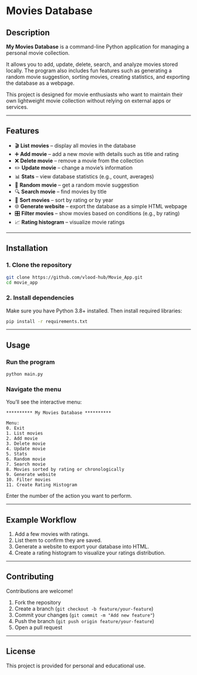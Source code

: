 # Movies Database

## Description

**My Movies Database** is a command-line Python application for managing a personal movie collection.

It allows you to add, update, delete, search, and analyze movies stored locally. The program also includes fun features such as generating a random movie suggestion, sorting movies, creating statistics, and exporting the database as a webpage.

This project is designed for movie enthusiasts who want to maintain their own lightweight movie collection without relying on external apps or services.

---

## Features

* 🎬 **List movies** – display all movies in the database
* ➕ **Add movie** – add a new movie with details such as title and rating
* ❌ **Delete movie** – remove a movie from the collection
* ✏️ **Update movie** – change a movie’s information
* 📊 **Stats** – view database statistics (e.g., count, averages)
* 🎲 **Random movie** – get a random movie suggestion
* 🔍 **Search movie** – find movies by title
* 📑 **Sort movies** – sort by rating or by year
* 🌐 **Generate website** – export the database as a simple HTML webpage
* 🎛 **Filter movies** – show movies based on conditions (e.g., by rating)
* 📈 **Rating histogram** – visualize movie ratings

---

## Installation

### 1. Clone the repository

```bash
git clone https://github.com/vlood-hub/Movie_App.git
cd movie_app
```

### 2. Install dependencies

Make sure you have Python 3.8+ installed. Then install required libraries:

```bash
pip install -r requirements.txt
```

---

## Usage

### Run the program

```bash
python main.py
```

### Navigate the menu

You’ll see the interactive menu:

```
********** My Movies Database **********

Menu:
0. Exit
1. List movies
2. Add movie
3. Delete movie
4. Update movie
5. Stats
6. Random movie
7. Search movie
8. Movies sorted by rating or chronologically
9. Generate website
10. Filter movies
11. Create Rating Histogram
```

Enter the number of the action you want to perform.

---

## Example Workflow

1. Add a few movies with ratings.
2. List them to confirm they are saved.
3. Generate a website to export your database into HTML.
4. Create a rating histogram to visualize your ratings distribution.

---

## Contributing

Contributions are welcome!

1. Fork the repository
2. Create a branch (`git checkout -b feature/your-feature`)
3. Commit your changes (`git commit -m "Add new feature"`)
4. Push the branch (`git push origin feature/your-feature`)
5. Open a pull request

---

## License

This project is provided for personal and educational use.
